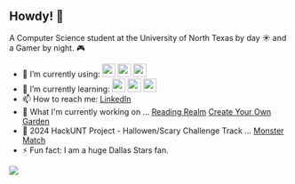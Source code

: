 ## Howdy! 🤠

A Computer Science student at the University of North Texas by day ☀ and a Gamer by night. 🎮

- 🔭 I’m currently using: <img src="https://upload.wikimedia.org/wikipedia/commons/thumb/1/18/C_Programming_Language.svg/217px-C_Programming_Language.svg.png" height="24"> <img src="https://upload.wikimedia.org/wikipedia/commons/thumb/1/18/ISO_C%2B%2B_Logo.svg/213px-ISO_C%2B%2B_Logo.svg.png" height="24"> <img src="https://cdn4.iconfinder.com/data/icons/logos-and-brands/512/181_Java_logo_logos-512.png" height="24"> 
- 🌱 I’m currently learning: <img src="https://upload.wikimedia.org/wikipedia/commons/thumb/6/6a/JavaScript-logo.png/800px-JavaScript-logo.png" height ="24"> <img src="https://static-00.iconduck.com/assets.00/react-icon-512x512-u6e60ayf.png" height="24"> <img src="https://static-00.iconduck.com/assets.00/linux-icon-2048x2048-sy06t4un.png" height="24">
- 📫 How to reach me: [LinkedIn](https://www.linkedin.com/in/kathrynsheahen/)
- 💬 What I'm currently working on ... <a href="https://github.com/thanetate/Reading-Realm">Reading Realm</a> <a href="https://github.com/ksheahen/Garden">Create Your Own Garden</a>
- 🎃 2024 HackUNT Project - Hallowen/Scary Challenge Track ... <a href="https://github.com/thanetate/MERNhackUNT">Monster Match</a>
- ⚡ Fun fact: I am a huge Dallas Stars fan.


<img src="https://media3.giphy.com/media/v1.Y2lkPTc5MGI3NjExOGlncnlmbmVkbGIwcmJla3M3MmN5NTZ0ZGg2bGRiNnd2cW03a2I3YSZlcD12MV9pbnRlcm5hbF9naWZfYnlfaWQmY3Q9Zw/nFNKW6PkyxugGkS0h6/giphy.webp">

<!--
**ksheahen/ksheahen** is a ✨ _special_ ✨ repository because its `README.md` (this file) appears on your GitHub profile.

Here are some ideas to get you started:
- 😄 Pronouns: She/Her
- 🤔 I’m looking for help with ...
- 👯 I’m looking to collaborate on ...
- 💬 Ask me about ...
-->
